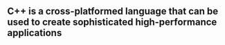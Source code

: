 
## C++ is a cross-platformed language that can be used to create sophisticated high-performance applications
